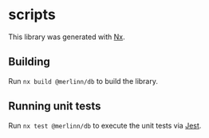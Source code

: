 # scripts

This library was generated with [Nx](https://nx.dev).

## Building

Run `nx build @merlinn/db` to build the library.

## Running unit tests

Run `nx test @merlinn/db` to execute the unit tests via [Jest](https://jestjs.io).
